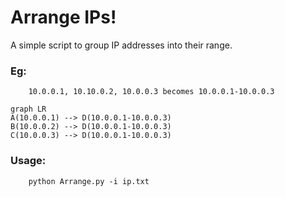 # Arrange IPs!
A simple script to group IP addresses into their range. 

### Eg:
```
    10.0.0.1, 10.10.0.2, 10.0.0.3 becomes 10.0.0.1-10.0.0.3
```
```mermaid
graph LR
A(10.0.0.1) --> D(10.0.0.1-10.0.0.3)
B(10.0.0.2) --> D(10.0.0.1-10.0.0.3)
C(10.0.0.3) --> D(10.0.0.1-10.0.0.3)
```
### Usage:
```
    python Arrange.py -i ip.txt
```
